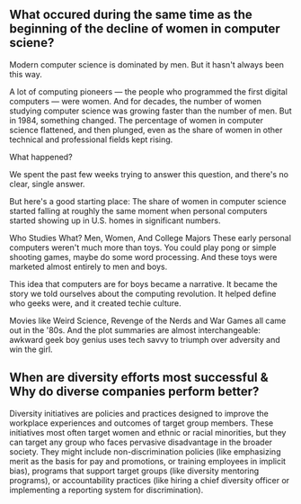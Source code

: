 
## What occured during the same time as the beginning of the decline of women in computer sciene?

Modern computer science is dominated by men. But it hasn't always been this way.

A lot of computing pioneers — the people who programmed the first digital computers — were women. And for decades, the number of women studying computer science was growing faster than the number of men. But in 1984, something changed. The percentage of women in computer science flattened, and then plunged, even as the share of women in other technical and professional fields kept rising.

What happened?

We spent the past few weeks trying to answer this question, and there's no clear, single answer.

But here's a good starting place: The share of women in computer science started falling at roughly the same moment when personal computers started showing up in U.S. homes in significant numbers.

Who Studies What? Men, Women, And College Majors
These early personal computers weren't much more than toys. You could play pong or simple shooting games, maybe do some word processing. And these toys were marketed almost entirely to men and boys.

This idea that computers are for boys became a narrative. It became the story we told ourselves about the computing revolution. It helped define who geeks were, and it created techie culture.

Movies like Weird Science, Revenge of the Nerds and War Games all came out in the '80s. And the plot summaries are almost interchangeable: awkward geek boy genius uses tech savvy to triumph over adversity and win the girl.

## When are diversity efforts most successful & Why do diverse companies perform better?

Diversity initiatives are policies and practices designed to improve the workplace experiences and outcomes of target group members. These initiatives most often target women and ethnic or racial minorities, but they can target any group who faces pervasive disadvantage in the broader society. They might include non-discrimination policies (like emphasizing merit as the basis for pay and promotions, or training employees in implicit bias), programs that support target groups (like diversity mentoring programs), or accountability practices (like hiring a chief diversity officer or implementing a reporting system for discrimination).

